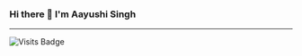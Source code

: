 ### Hi there 👋 I'm Aayushi Singh
---
![Visits Badge](https://komarev.com/ghpvc/?username=aayushisingh11)

<!--
**aayushisingh11/aayushisingh11** is a ✨ _special_ ✨ repository because its `README.md` (this file) appears on your GitHub profile.

Here are some ideas to get you started:

- 🔭 I’m currently working on ...
- 🌱 I’m currently learning ...
- 👯 I’m looking to collaborate on ...
- 🤔 I’m looking for help with ...
- 💬 Ask me about ...
- 📫 How to reach me: ...
- 😄 Pronouns: ...
- ⚡ Fun fact: ...
-->

